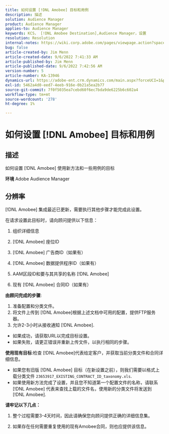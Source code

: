 ```yaml
---
title: 如何设置 [!DNL Amobee] 目标和用例
description: 描述
solution: Audience Manager
product: Audience Manager
applies-to: Audience Manager
keywords: KCS， [!DNL Amobee Destination],Audience Manager，设置
resolution: Resolution
internal-notes: https://wiki.corp.adobe.com/pages/viewpage.action?spaceKey=MCPI&title=Turn+Amobee+-+AAM+Destination
bug: false
article-created-by: Jim Menn
article-created-date: 9/6/2022 7:41:33 AM
article-published-by: Jim Menn
article-published-date: 9/6/2022 7:42:56 AM
version-number: 5
article-number: KA-13946
dynamics-url: https://adobe-ent.crm.dynamics.com/main.aspx?forceUCI=1&pagetype=entityrecord&etn=knowledgearticle&id=1aac9553-b72d-ed11-9db1-0022480866ad
exl-id: 5462a4d0-eed7-4eeb-916e-0b21a5ea2b77
source-git-commit: 7f0f5035ea7cebd60f6ec7bda9de6225b6c602a4
workflow-type: tm+mt
source-wordcount: '278'
ht-degree: 1%

---
```


# 如何设置 [!DNL Amobee] 目标和用例

## 描述


如何设置 [!DNL Amobee] 使用新方法和一些用例的目标

<b>环境</b>
Adobe Audience Manager


## 分辨率


[!DNL Amobee] 集成最近已更新，需要执行其他步骤才能完成此设置。

在请求设置此目标时，请向顾问提供以下信息：

1. 组织详细信息

2. [!DNL Amobee] 座位ID

3. [!DNL Amobee] 广告商ID（如果有）

4. [!DNL Amobee] 数据提供程序ID（如果有）

5. AAM区段ID和要与其共享的名称 [!DNL Amobee]

6. 现有 [!DNL Amobee] 合同ID（如果有）

<b>由顾问完成的步骤</b>:

1. 准备配置和分类文件。
2. 将文件上传到 [!DNL Amobee]根据上述文档中可用的配置，提供FTP服务器。
3. 允许2-3小时从接收通知 [!DNL Amobee].


- 如果成功，请获取URL以完成目标设置。
- 如果失败，请更正错误并重新上传文件，以执行相同的步骤。


<b>使用现有目标</b>:检查 [!DNL Amobee]代表给定客户，并获取当前分类文件和合同详细信息。

- 如果您有旧版 [!DNL Amobee] 目标（在新设置之前），则我们需要以格式上载分类文件 `23653917_EXISTING_CONTRACT_ID_taxonomy.xls`.
- 如果使用新方法完成了设置，并且您不知道第一个配置文件的名称，请联系 [!DNL Amobee] 代表来查找上载的文件名，使用新的分类文件将发送到 [!DNL Amobee].


<b>请牢记以下几点：</b>

1. 整个过程需要3-4天时间，因此请确保您向顾问提供正确的详细信息集。

2. 如果存在任何需要重复使用的现有Amobee合同，则也应提供该信息。
